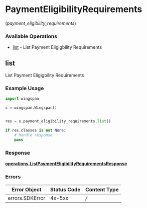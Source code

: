 # PaymentEligibilityRequirements
(*payment_eligibility_requirements*)

### Available Operations

* [list](#list) - List Payment Eligigbility Requirements

## list

List Payment Eligigbility Requirements

### Example Usage

```python
import wingspan

s = wingspan.Wingspan()


res = s.payment_eligibility_requirements.list()

if res.classes is not None:
    # handle response
    pass
```


### Response

**[operations.ListPaymentEligibilityRequirementsResponse](../../models/operations/listpaymenteligibilityrequirementsresponse.md)**
### Errors

| Error Object    | Status Code     | Content Type    |
| --------------- | --------------- | --------------- |
| errors.SDKError | 4x-5xx          | */*             |
